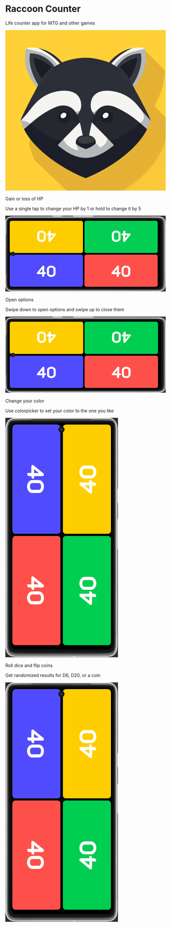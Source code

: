 # Raccoon Counter

Life counter app for MTG and other games

![alt_text](https://github.com/RogaJedi/life_counter/blob/media/Raccoon_Counter.png)

Gain or loss of HP

Use a single tap to change your HP by 1 or hold to change it by 5

![alt_text](https://github.com/RogaJedi/life_counter/blob/media/LC-0.3-demo-1.gif)

Open options

Swipe down to open options and swipe up to close them

![alt_text](https://github.com/RogaJedi/life_counter/blob/media/LC-0.3-demo-2.gif)

Change your color

Use colorpicker to set your color to the one you like

![alt_text](https://github.com/RogaJedi/life_counter/blob/media/LC-0.3-demo-3.gif)

Roll dice and flip coins

Get randomized results for D6, D20, or a coin

![alt_text](https://github.com/RogaJedi/life_counter/blob/media/LC-0.3-demo-4.gif)
